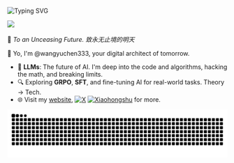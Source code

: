 ![Typing SVG](https://readme-typing-svg.demolab.com/?lines=𝓨𝓾𝓬𝓱𝓮𝓷+𝓦𝓪𝓷𝓰;03+03+2003)

![](https://komarev.com/ghpvc/?username=wangyuchen333)

🌌 *To an Unceasing Future. 致永无止境的明天*

👾 Yo, I'm @wangyuchen333, your digital architect of tomorrow.

- 🚀 **LLMs**: The future of AI. I'm deep into the code and algorithms, hacking the math, and breaking limits.
- 🔍 Exploring **GRPO**, **SFT**, and fine-tuning AI for real-world tasks. Theory → Tech.
- 🌐 Visit my [website](https://wangyuchen333.github.io/), [![X](https://upload.wikimedia.org/wikipedia/commons/6/60/X_Logo_2023.svg)](https://x.com/abse27088252895) 
[![Xiaohongshu](https://upload.wikimedia.org/wikipedia/commons/6/60/Xiaohongshu_logo.svg)](https://www.xiaohongshu.com/user/profile/62988580000000001902961f)
for more.

<picture>
  <source 
    media="(prefers-color-scheme: dark)" 
    srcset="https://raw.githubusercontent.com/wangyuchen333/wangyuchen333/output/github-snake.svg"
  />
  <source 
    media="(prefers-color-scheme: light)" 
    srcset="https://raw.githubusercontent.com/wangyuchen333/wangyuchen333/output/github-snake-dark.svg?palette=github-dark.svg"
  />
  <img 
    alt="github contribution grid snake animation" 
    src="https://raw.githubusercontent.com/wangyuchen333/wangyuchen333/output/github-snake-dark.svg?palette=github-dark.svg"
  />
</picture>
